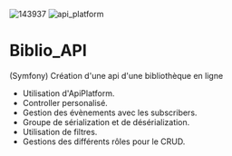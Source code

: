 ![143937](https://user-images.githubusercontent.com/43074465/98483568-c0d27480-2209-11eb-83f1-a5e27b48f732.png)
![api_platform](https://user-images.githubusercontent.com/43074465/103160581-63a17b00-47d7-11eb-9cca-f83688eb9740.png)
# Biblio_API
(Symfony) Création d'une api d'une bibliothèque en ligne
- Utilisation d'ApiPlatform.
- Controller personalisé.
- Gestion des évènements avec les subscribers.
- Groupe de sérialization et de désérialization.
- Utilisation de filtres.
- Gestions des différents rôles pour le CRUD.
